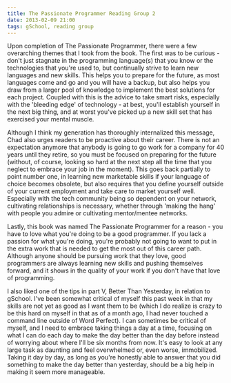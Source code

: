 ```yaml
---
title: The Passionate Programmer Reading Group 2
date: 2013-02-09 21:00
tags: gSchool, reading group
---
```


Upon completion of The Passionate Programmer, there were a few overarching themes that I took from the book.  The first was to be curious - don't just stagnate in the programming language(s) that you know or the technologies that you're used to, but continually strive to learn new languages and new skills.  This helps you to prepare for the future, as most languages come and go and you will have a backup, but also helps you draw from a larger pool of knowledge to implement the best solutions for each project.  Coupled with this is the advice to take smart risks, especially with the 'bleeding edge' of technology - at best, you'll establish yourself in the next big thing, and at worst you've picked up a new skill set that has exercised your mental muscle.

Although I think my generation has thoroughly internalized this message, Chad also urges readers to be proactive about their career.  There is not an expectation anymore that anybody is going to go work for a company for 40 years until they retire, so you must be focused on preparing for the future (without, of course, looking so hard at the next step all the time that you neglect to embrace your job in the moment).  This goes back partially to point number one, in learning new marketable skills if your language of choice becomes obsolete, but also requires that you define yourself outside of your current employment and take care to market yourself well.  Especially with the tech community being so dependent on your network, cultivating relationships is necessary, whether through 'making the hang' with people you admire or cultivating mentor/mentee networks.

Lastly, this book was named The Passionate Programmer for a reason - you have to love what you're doing to be a good programmer.  If you lack a passion for what you're doing, you're probably not going to want to put in the extra work that is needed to get the most out of this career path.  Although anyone should be pursuing work that they love, good programmers are always learning new skills and pushing themselves forward, and it shows in the quality of your work if you don't have that love of programming.

I also liked one of the tips in part V, Better Than Yesterday, in relation to gSchool.  I've been somewhat critical of myself this past week in that my skills are not yet as good as I want them to be (which I do realize is crazy to be this hard on myself in that as of a month ago, I had never touched a command line outside of Word Perfect).  I can sometimes be critical of myself, and I need to embrace taking things a day at a time, focusing on what I can do each day to make the day better than the day before instead of worrying about where I'll be six months from now.  It's easy to look at any large task as daunting and feel overwhelmed or, even worse, immobilized.  Taking it day by day, as long as you're honestly able to answer that you did something to make the day better than yesterday, should be a big help in making it seem more manageable.